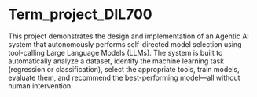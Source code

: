 # Term_project_DIL700
This project demonstrates the design and implementation of an Agentic AI system that autonomously performs self-directed model selection using tool-calling Large Language Models (LLMs). The system is built to automatically analyze a dataset, identify the machine learning task (regression or classification), select the appropriate tools, train models, evaluate them, and recommend the best-performing model—all without human intervention.

